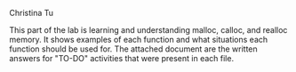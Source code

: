 Christina Tu

This part of the lab is learning and understanding malloc, calloc, and realloc memory. 
It shows examples of each function and what situations each function should be used for. 
The attached document are the written answers for "TO-DO" activities that were present in each file.
